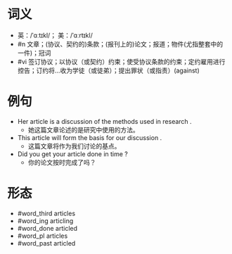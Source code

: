 # 词义
- 英：/ˈɑːtɪkl/； 美：/ˈɑːrtɪkl/
- #n 文章；(协议、契约的)条款；(报刊上的)论文；报道；物件(尤指整套中的一件)；冠词
- #vi 签订协议；以协议（或契约）约束；使受协议条款的约束；定约雇用进行控告；订约将…收为学徒（或徒弟）；提出罪状（或指责）(against)
# 例句
- Her article is a discussion of the methods used in research .
	- 她这篇文章论述的是研究中使用的方法。
- This article will form the basis for our discussion .
	- 这篇文章将作为我们讨论的基点。
- Did you get your article done in time ?
	- 你的论文按时完成了吗？
# 形态
- #word_third articles
- #word_ing articling
- #word_done articled
- #word_pl articles
- #word_past articled
